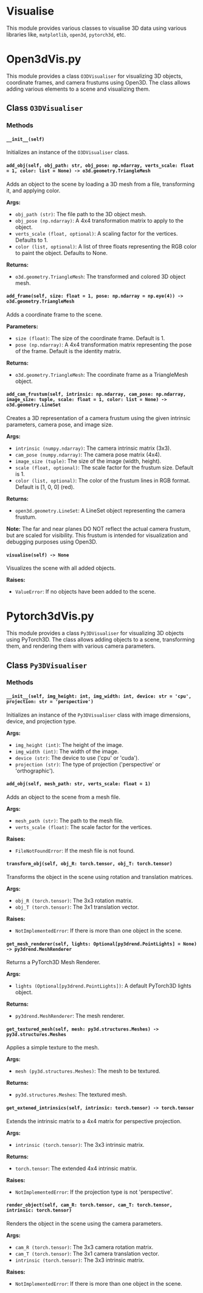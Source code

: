 # Visualise

This module provides various classes to visualise 3D data using various libraries like, `matplotlib`, `open3d`, `pytorch3d`, etc.

# Open3dVis.py

This module provides a class `O3DVisualiser` for visualizing 3D objects, coordinate frames, and camera frustums using Open3D. The class allows adding various elements to a scene and visualizing them.

## Class `O3DVisualiser`

### Methods

#### `__init__(self)`

Initializes an instance of the `O3DVisualiser` class.

#### `add_obj(self, obj_path: str, obj_pose: np.ndarray, verts_scale: float = 1, color: list = None) -> o3d.geometry.TriangleMesh`

Adds an object to the scene by loading a 3D mesh from a file, transforming it, and applying color.

**Args:**
- `obj_path (str)`: The file path to the 3D object mesh.
- `obj_pose (np.ndarray)`: A 4x4 transformation matrix to apply to the object.
- `verts_scale (float, optional)`: A scaling factor for the vertices. Defaults to 1.
- `color (list, optional)`: A list of three floats representing the RGB color to paint the object. Defaults to None.

**Returns:**
- `o3d.geometry.TriangleMesh`: The transformed and colored 3D object mesh.

#### `add_frame(self, size: float = 1, pose: np.ndarray = np.eye(4)) -> o3d.geometry.TriangleMesh`

Adds a coordinate frame to the scene.

**Parameters:**
- `size (float)`: The size of the coordinate frame. Default is 1.
- `pose (np.ndarray)`: A 4x4 transformation matrix representing the pose of the frame. Default is the identity matrix.

**Returns:**
- `o3d.geometry.TriangleMesh`: The coordinate frame as a TriangleMesh object.

#### `add_cam_frustum(self, intrinsic: np.ndarray, cam_pose: np.ndarray, image_size: tuple, scale: float = 1, color: list = None) -> o3d.geometry.LineSet`

Creates a 3D representation of a camera frustum using the given intrinsic parameters, camera pose, and image size.

**Args:**
- `intrinsic (numpy.ndarray)`: The camera intrinsic matrix (3x3).
- `cam_pose (numpy.ndarray)`: The camera pose matrix (4x4).
- `image_size (tuple)`: The size of the image (width, height).
- `scale (float, optional)`: The scale factor for the frustum size. Default is 1.
- `color (list, optional)`: The color of the frustum lines in RGB format. Default is [1, 0, 0] (red).

**Returns:**
- `open3d.geometry.LineSet`: A LineSet object representing the camera frustum.

**Note:**
The far and near planes DO NOT reflect the actual camera frustum, but are scaled for visibility. This frustum is intended for visualization and debugging purposes using Open3D.

#### `visualise(self) -> None`

Visualizes the scene with all added objects.

**Raises:**
- `ValueError`: If no objects have been added to the scene.

# Pytorch3dVis.py

This module provides a class `Py3DVisualiser` for visualizing 3D objects using PyTorch3D. The class allows adding objects to a scene, transforming them, and rendering them with various camera parameters.

## Class `Py3DVisualiser`

### Methods

#### `__init__(self, img_height: int, img_width: int, device: str = 'cpu', projection: str = 'perspective')`

Initializes an instance of the `Py3DVisualiser` class with image dimensions, device, and projection type.

**Args:**
- `img_height (int)`: The height of the image.
- `img_width (int)`: The width of the image.
- `device (str)`: The device to use ('cpu' or 'cuda').
- `projection (str)`: The type of projection ('perspective' or 'orthographic').

#### `add_obj(self, mesh_path: str, verts_scale: float = 1)`

Adds an object to the scene from a mesh file.

**Args:**
- `mesh_path (str)`: The path to the mesh file.
- `verts_scale (float)`: The scale factor for the vertices.

**Raises:**
- `FileNotFoundError`: If the mesh file is not found.

#### `transform_obj(self, obj_R: torch.tensor, obj_T: torch.tensor)`

Transforms the object in the scene using rotation and translation matrices.

**Args:**
- `obj_R (torch.tensor)`: The 3x3 rotation matrix.
- `obj_T (torch.tensor)`: The 3x1 translation vector.

**Raises:**
- `NotImplementedError`: If there is more than one object in the scene.

#### `get_mesh_renderer(self, lights: Optional[py3drend.PointLights] = None) -> py3drend.MeshRenderer`

Returns a PyTorch3D Mesh Renderer.

**Args:**
- `lights (Optional[py3drend.PointLights])`: A default PyTorch3D lights object.

**Returns:**
- `py3drend.MeshRenderer`: The mesh renderer.

#### `get_textured_mesh(self, mesh: py3d.structures.Meshes) -> py3d.structures.Meshes`

Applies a simple texture to the mesh.

**Args:**
- `mesh (py3d.structures.Meshes)`: The mesh to be textured.

**Returns:**
- `py3d.structures.Meshes`: The textured mesh.

#### `get_extened_intrinsics(self, intrinsic: torch.tensor) -> torch.tensor`

Extends the intrinsic matrix to a 4x4 matrix for perspective projection.

**Args:**
- `intrinsic (torch.tensor)`: The 3x3 intrinsic matrix.

**Returns:**
- `torch.tensor`: The extended 4x4 intrinsic matrix.

**Raises:**
- `NotImplementedError`: If the projection type is not 'perspective'.

#### `render_object(self, cam_R: torch.tensor, cam_T: torch.tensor, intrinsic: torch.tensor)`

Renders the object in the scene using the camera parameters.

**Args:**
- `cam_R (torch.tensor)`: The 3x3 camera rotation matrix.
- `cam_T (torch.tensor)`: The 3x1 camera translation vector.
- `intrinsic (torch.tensor)`: The 3x3 intrinsic matrix.

**Raises:**
- `NotImplementedError`: If there is more than one object in the scene.